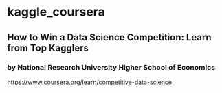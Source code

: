 # kaggle_coursera



## How to Win a Data Science Competition: Learn from Top Kagglers

### by National Research University Higher School of Economics

https://www.coursera.org/learn/competitive-data-science
